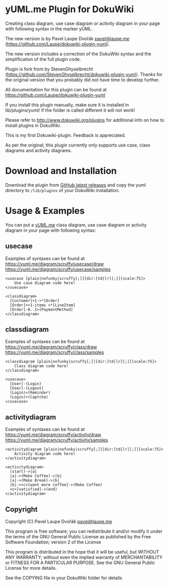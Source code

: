 yUML.me Plugin for DokuWiki
===========================

Creating class diagram, use case diagram or activity diagram in your page with following syntax in the marker yUML.

The new version is by Pavel Laupe Dvořák <pavel@laupe.me> (https://github.com/Laupe/dokuwiki-plugin-yuml).

The new version includes a correction of the DokuWiki syntax and the simplification of the full plugin code.

Plugin is fork from by StevenGhyselbrecht (https://github.com/StevenGhyselbrecht/dokuwiki-plugin-yuml).
Thanks for the original version that you probably did not have time to develop further.

All documentation for this plugin can be found at https://github.com/Laupe/dokuwiki-plugin-yuml

If you install this plugin manually, make sure it is installed in lib/plugins/yuml/
if the folder is called different it will not work!

Please refer to http://www.dokuwiki.org/plugins for additional info on how to install plugins in DokuWiki.

This is my first Dokuwiki-plugin. Feedback is appreciated.

As per the original, this plugin currently only supports use case, class diagrams and activity diagrams.

Download and Installation
=========================

Download the plugin from
[GitHub latest releases](https://github.laupe.cz/Laupe/dokuwiki-plugin-yuml/redirect/zipball/releases/latest)
and copy the yuml directory to ```/lib/plugins``` of your DokuWiki installation.

Usage & Examples
================

You can put a [yUML.me](http://yuml.me/) class diagram, use case diagram or activity diagram in your page with following syntax:

usecase
-------

Examples of syntaxes can be found at
https://yuml.me/diagram/scruffy/usecase/draw
https://yuml.me/diagram/scruffy/usecase/samples

```
<usecase [plain|nofunky|scruffy[;]][dir:[td|lr][;]][scale:75]>
	Use case diagram code here!
</usecase>
```

```
<classdiagram>
  [Customer]+1->*[Order]
  [Order]++1-items >*[LineItem]
  [Order]-0..1>[PaymentMethod]
</classdiagram>
```


classdiagram
------------

Examples of syntaxes can be found at
https://yuml.me/diagram/scruffy/class/draw
https://yuml.me/diagram/scruffy/class/samples

```
<classdiagram [plain|nofunky|scruffy[;]][dir:[td|lr][;]][scale:75]>
	Class diagram code here!
</classdiagram>
```

```
<usecase>
  [User]-(Login)
  [User]-(Logout) 
  (Login)<(Reminder) 
  (Login)>(Captcha)
</usecase>
```

activitydiagram
---------------

Examples of syntaxes can be found at
https://yuml.me/diagram/scruffy/activity/draw
https://yuml.me/diagram/scruffy/activity/samples

```
<activitydiagram [plain|nofunky|scruffy[;]][dir:[td|lr][;]][scale:75]>
	Activity diagram code here!
</activitydiagram>
```

```
<activitydiagram>
  (start)->|a|
  |a|->(Make Coffee)->|b|
  |a|->(Make Break)->|b|
  |b|-><c>[want more coffee]->(Make Coffee)
  <c>[satisfied]->(end)
</activitydiagram>
```

Copyright
---------
Copyright (C) Pavel Laupe Dvořák <pavel@laupe.me>

This program is free software; you can redistribute it and/or modify
it under the terms of the GNU General Public License as published by
the Free Software Foundation; version 2 of the License

This program is distributed in the hope that it will be useful,
but WITHOUT ANY WARRANTY; without even the implied warranty of
MERCHANTABILITY or FITNESS FOR A PARTICULAR PURPOSE.  See the
GNU General Public License for more details.

See the COPYING file in your DokuWiki folder for details
